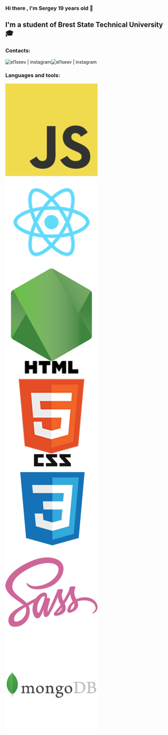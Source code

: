 ### Hi there , I'm Sergey 19 years old 👋

## I'm a student of Brest State Technical University🎓

### Contacts:

[<img align="left" alt=" el1seev | instagram" src="https://cdn.jsdelivr.net/npm/simple-icons@v5/icons/instagram.svg"/>][instagram]
[<img align="left" alt=" el1seev | instagram" src="https://cdn.jsdelivr.net/npm/simple-icons@v5/icons/VK.svg"/>][vkontakte]

<br/>

### Languages and tools: 

[<img align="left" alt="JavaScript" src="https://raw.githubusercontent.com/github/explore/80688e429a7d4ef2fca1e82350fe8e3517d3494d/topics/javascript/javascript.png"/>][LearnJS]
[<img align="left" alt="React" src="https://raw.githubusercontent.com/github/explore/80688e429a7d4ef2fca1e82350fe8e3517d3494d/topics/react/react.png"/>][React]
[<img align="left" alt="Node" src="https://raw.githubusercontent.com/github/explore/80688e429a7d4ef2fca1e82350fe8e3517d3494d/topics/nodejs/nodejs.png"/>][Node]
[<img align="left" alt="HTML5" src="https://raw.githubusercontent.com/github/explore/80688e429a7d4ef2fca1e82350fe8e3517d3494d/topics/html/html.png"/>][HTML5]
[<img align="left" alt="CSS3" src="https://raw.githubusercontent.com/github/explore/80688e429a7d4ef2fca1e82350fe8e3517d3494d/topics/css/css.png"/>][CSS3]
[<img align="left" alt="SASS" src="https://raw.githubusercontent.com/github/explore/80688e429a7d4ef2fca1e82350fe8e3517d3494d/topics/sass/sass.png"/>][SASS]
[<img align="left" alt="MongoDB" src="https://raw.githubusercontent.com/github/explore/80688e429a7d4ef2fca1e82350fe8e3517d3494d/topics/mongodb/mongodb.png"/>][MongoDB]

<br/>
<br/>

[instagram]: https://www.instagram.com/_sergey.eliseev_/?hl=ru
[vkontakte]: https://vk.com/sergeyeliseev0
[LearnJS]: https://learn.javascript.ru
[React]: https://ru.reactjs.org
[Node]: https://www.freecodecamp.org/learn/back-end-development-and-apis/#basic-node-and-express
[HTML5]: https://html5css.ru/html/default.php
[CSS3]: https://html5css.ru/css/default.php
[SASS]: https://www.freecodecamp.org/learn/front-end-development-libraries/#sass
[MongoDB]: https://www.freecodecamp.org/learn/back-end-development-and-apis/#mongodb-and-mongoose